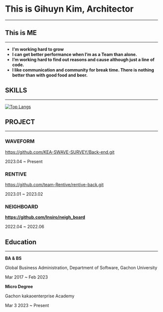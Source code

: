 # This is Gihuyn Kim, Architector

---

## This is ME

---

- **I'm working hard to grow**
- **I can get better performance when I’m as a Team than alone.**
- **I’m working hard to find out reasons and cause although just a line of code.**
- **I like communication and community for break time. There is nothing better than with good food and beer.**

## SKILLS

---
[![Top Langs](https://github-readme-stats.vercel.app/api/top-langs/?username=kimgihean)](https://github.com/kimgihean/github-readme-stats)

## PROJECT

---

### WAVEFORM

https://github.com/KEA-SWAVE-SURVEY/Back-end.git

2023.04 ~ Present

### RENTIVE

https://github.com/team-Rentive/rentive-back.git

2023.01 ~ 2023.02

### NEIGHBOARD

**https://github.com/Insiro/neigh_board**

2022.04 ~ 2022.06

## Education

---

**BA & BS**

Global Business Administration, Department of Software, Gachon University

Mar 2017 ~ Feb 2023

**Micro Degree**

Gachon kakaoenterprise Academy

Mar 3 2023 ~ Present

<!--
**kimgihean/kimgihean** is a ✨ _special_ ✨ repository because its `README.md` (this file) appears on your GitHub profile.

Here are some ideas to get you started:

- 🔭 I’m currently working on ...
- 🌱 I’m currently learning ...
- 👯 I’m looking to collaborate on ...
- 🤔 I’m looking for help with ...
- 💬 Ask me about ...
- 📫 How to reach me: ...
- 😄 Pronouns: ...
- ⚡ Fun fact: ...
-->
